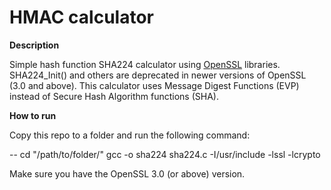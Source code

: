 # HMAC calculator

**Description**

Simple hash function SHA224 calculator using [OpenSSL](https://www.openssl.org/docs/manmaster/man3/SHA256.html) libraries. SHA224_Init() and others are deprecated in newer versions of OpenSSL (3.0 and above). This calculator uses Message Digest Functions (EVP) instead of Secure Hash Algorithm functions (SHA). 

****How to run****

Copy this repo to a folder and run the following command: 
 
 -- cd "/path/to/folder/" gcc -o sha224 sha224.c -I/usr/include -lssl -lcrypto

Make sure you have the OpenSSL 3.0 (or above) version.
